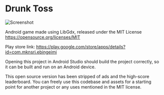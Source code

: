 # Drunk Toss
![Screenshot](http://imgur.com/MZZBZ5i.jpeg "Screenshot of the game")


Android game made using LibGdx, released under the MIT License
https://opensource.org/licenses/MIT

Play store link: https://play.google.com/store/apps/details?id=com.mknsri.ebingeimi

Opening this project in Android Studio should build the project correctly, so it can be built and run on an Android device.

This open source version has been stripped of ads and the high-score leaderboard. You can freely use this codebase and assets for a starting point for another project or any uses mentioned in the MIT license.
